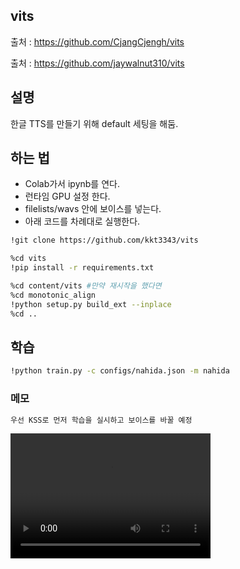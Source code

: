 ## vits

출처 : https://github.com/CjangCjengh/vits

출처 : https://github.com/jaywalnut310/vits

## 설명

한글 TTS를 만들기 위해 default 세팅을 해둠.

## 하는 법
- Colab가서 ipynb를 연다.
- 런타임 GPU 설정 한다.
- filelists/wavs 안에 보이스를 넣는다.
- 아래 코드를 차례대로 실행한다.
```sh
!git clone https://github.com/kkt3343/vits
```
```sh
%cd vits
!pip install -r requirements.txt
```

```sh
%cd content/vits #만약 재시작을 했다면
%cd monotonic_align
!python setup.py build_ext --inplace
%cd ..
```

## 학습
```sh
!python train.py -c configs/nahida.json -m nahida
```

### 메모
```sh
우선 KSS로 먼저 학습을 실시하고 보이스를 바꿀 예정
```

<video src="./__testwavs__/16_5.mov" width="320" height="200" controls preload></video>

